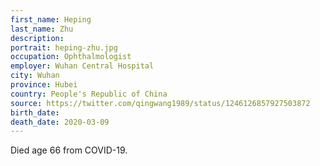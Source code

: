 ```yaml
---
first_name: Heping
last_name: Zhu
description: 
portrait: heping-zhu.jpg
occupation: Ophthalmologist
employer: Wuhan Central Hospital
city: Wuhan
province: Hubei
country: People's Republic of China
source: https://twitter.com/qingwang1989/status/1246126857927503872
birth_date: 
death_date: 2020-03-09
---
```


Died age 66 from COVID-19.